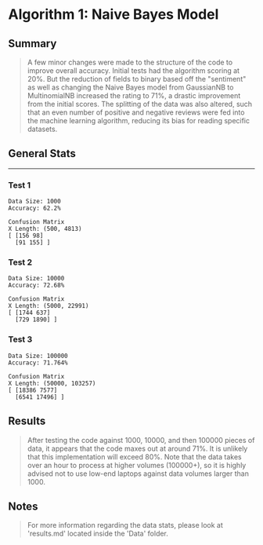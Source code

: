 # Algorithm 1: Naive Bayes Model

## Summary

> A few minor changes were made to the structure of the code to improve overall accuracy. Initial tests had the algorithm scoring at 20%. But the reduction of fields to binary based off the "sentiment" as well as changing the Naive Bayes model from GaussianNB to MultinomialNB increased the rating to 71%, a drastic improvement from the initial scores. The splitting of the data was also altered, such that an even number of positive and negative reviews were fed into the machine learning algorithm, reducing its bias for reading specific datasets.

## General Stats

___

### Test 1

    Data Size: 1000
    Accuracy: 62.2%
    
    Confusion Matrix
    X Length: (500, 4813)
    [ [156 98] 
      [91 155] ]

### Test 2

    Data Size: 10000
    Accuracy: 72.68%
    
    Confusion Matrix
    X Length: (5000, 22991)
    [ [1744 637] 
      [729 1890] ]

### Test 3

    Data Size: 100000
    Accuracy: 71.764%
    
    Confusion Matrix
    X Length: (50000, 103257)
    [ [18386 7577] 
      [6541 17496] ]

## Results

> After testing the code against 1000, 10000, and then 100000 pieces of data, it appears that the code maxes out at around 71%. It is unlikely that this implementation will exceed 80%. Note that the data takes over an hour to process at higher volumes (100000+), so it is highly advised not to use low-end laptops against data volumes larger than 1000.

## Notes

> For more information regarding the data stats, please look at 'results.md' located inside the 'Data' folder.
